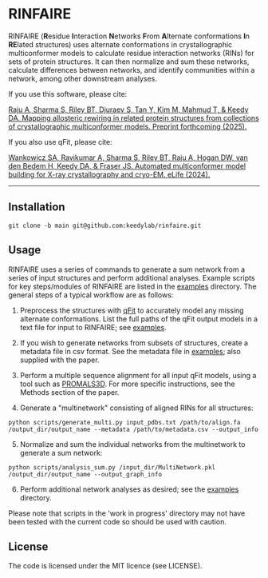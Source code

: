 # RINFAIRE

RINFAIRE (**R**esidue **I**nteraction **N**etworks **F**rom **A**lternate conformations **I**n **RE**lated structures) uses alternate conformations in crystallographic multiconformer models to calculate residue interaction networks (RINs) for sets of protein structures. It can then normalize and sum these networks, calculate differences between networks, and identify communities within a network, among other downstream analyses.

If you use this software, please cite:

[Raju A, Sharma S, Riley BT, Djuraev S, Tan Y, Kim M, Mahmud T, & Keedy DA. Mapping allosteric rewiring in related protein structures from collections of crystallographic multiconformer models. Preprint forthcoming (2025).](https://keedylab.org/publications/)

If you also use qFit, please cite:

[Wankowicz SA, Ravikumar A, Sharma S, Riley BT, Raju A, Hogan DW, van den Bedem H, Keedy DA, & Fraser JS. Automated multiconformer model building for X-ray crystallography and cryo-EM. eLife (2024).](https://elifesciences.org/articles/90606)

---

## Installation

`git clone -b main git@github.com:keedylab/rinfaire.git`

## Usage

RINFAIRE uses a series of commands to generate a sum network from a series of input structures and perform additional analyses. 
Example scripts for key steps/modules of RINFAIRE are listed in the [examples](examples/) directory.
The general steps of a typical workflow are as follows:

1. Preprocess the structures with [qFit](https://github.com/ExcitedStates/qfit-3.0) to accurately model any missing alternate conformations.
List the full paths of the qFit output models in a text file for input to RINFAIRE; see [examples](examples/).

2. If you wish to generate networks from subsets of structures, create a metadata file in csv format. 
See the metadata file in [examples](examples/); also supplied with the paper.

3. Perform a multiple sequence alignment for all input qFit models, using a tool such as [PROMALS3D](https://bio.tools/promals3d).
For more specific instructions, see the Methods section of the paper.

4. Generate a "multinetwork" consisting of aligned RINs for all structures:

`python scripts/generate_multi.py input_pdbs.txt /path/to/align.fa /output_dir/output_name --metadata /path/to/metadata.csv --output_info`

5. Normalize and sum the individual networks from the multinetwork to generate a sum network:

`python scripts/analysis_sum.py /input_dir/MultiNetwork.pkl /output_dir/output_name --output_graph_info`

6. Perform additional network analyses as desired; see the [examples](examples/) directory.

Please note that scripts in the 'work in progress' directory may not have been tested with the current code so should be used with caution.

## License

The code is licensed under the MIT licence (see LICENSE).
